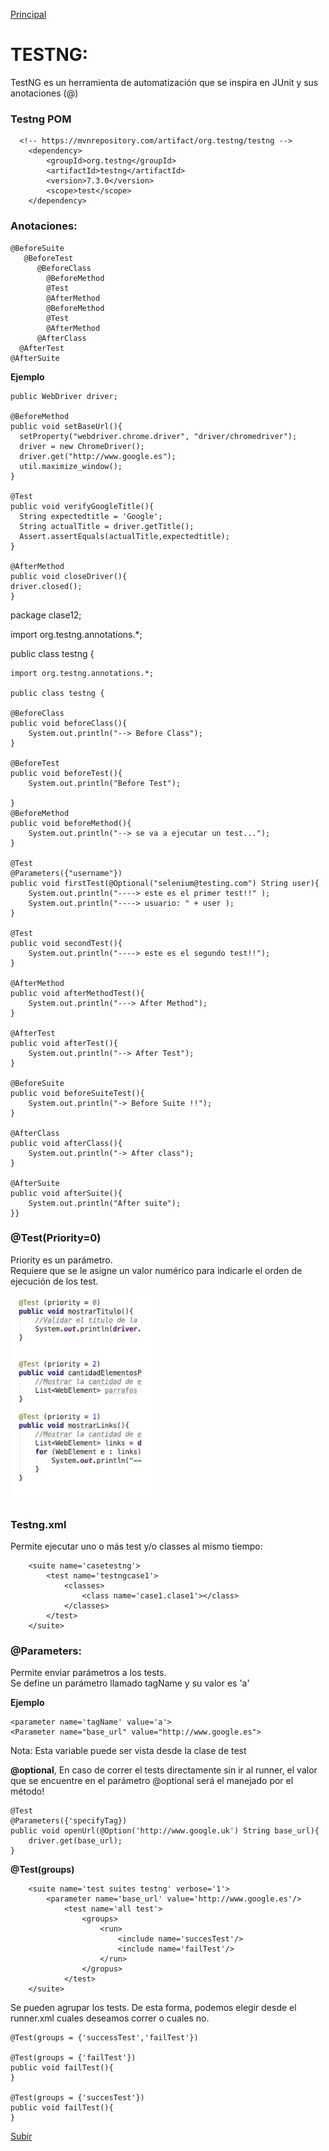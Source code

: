 <a name='top'></a>
[Principal](../README.md)

# TESTNG:
TestNG es un herramienta de automatización que se inspira en JUnit y sus anotaciones (@)

### Testng POM
      <!-- https://mvnrepository.com/artifact/org.testng/testng -->
        <dependency>
            <groupId>org.testng</groupId>
            <artifactId>testng</artifactId>
            <version>7.3.0</version>
            <scope>test</scope>
        </dependency>

### Anotaciones:
    @BeforeSuite
       @BeforeTest
          @BeforeClass
            @BeforeMethod
            @Test
            @AfterMethod
            @BeforeMethod
            @Test
            @AfterMethod
          @AfterClass
      @AfterTest
    @AfterSuite

**Ejemplo**

    public WebDriver driver;
    
    @BeforeMethod
    public void setBaseUrl(){
      setProperty("webdriver.chrome.driver", "driver/chromedriver");
      driver = new ChromeDriver();
      driver.get("http://www.google.es");
      util.maximize_window();
    }

    @Test
    public void verifyGoogleTitle(){
      String expectedtitle = 'Google';
      String actualTitle = driver.getTitle();
      Assert.assertEquals(actualTitle,expectedtitle);
    }

    @AfterMethod
    public void closeDriver(){
    driver.closed();
    }

package clase12;

import org.testng.annotations.*;

public class testng {

    import org.testng.annotations.*;
    
    public class testng {

    @BeforeClass
    public void beforeClass(){
        System.out.println("--> Before Class");
    }

    @BeforeTest
    public void beforeTest(){
        System.out.println("Before Test");

    }
    @BeforeMethod
    public void beforeMethod(){
        System.out.println("--> se va a ejecutar un test...");
    }

    @Test
    @Parameters({"username"})
    public void firstTest(@Optional("selenium@testing.com") String user){
        System.out.println("----> este es el primer test!!" );
        System.out.println("----> usuario: " + user );
    }

    @Test
    public void secondTest(){
        System.out.println("----> este es el segundo test!!");
    }

    @AfterMethod
    public void afterMethodTest(){
        System.out.println("---> After Method");
    }

    @AfterTest
    public void afterTest(){
        System.out.println("--> After Test");
    }

    @BeforeSuite
    public void beforeSuiteTest(){
        System.out.println("-> Before Suite !!");
    }

    @AfterClass
    public void afterClass(){
        System.out.println("-> After class");
    }

    @AfterSuite
    public void afterSuite(){
        System.out.println("After suite");
    }}

### @Test(Priority=0)

Priority es un parámetro.</br>
Requiere que se le asigne un valor numérico para indicarle el orden de ejecución de los test.

![TestngPriority](images/TestngPriority.png)

### Testng.xml
Permite ejecutar uno o más test y/o classes al mismo tiempo:
        
        <suite name='casetestng'>
            <test name='testngcase1'>
                <classes>
                    <class name='case1.clase1'></class>
                </classes>
            </test>
        </suite>

### @Parameters:
Permite enviar parámetros a los tests.</br>
Se define un parámetro llamado tagName y su valor es 'a'

**Ejemplo**

    <parameter name='tagName' value='a'>
    <Parameter name="base_url" value="http://www.google.es">

Nota: Esta variable puede ser vista desde la clase de test</br>

**@optional**, En caso de correr el tests directamente sin ir al runner, el valor que se encuentre en el parámetro @optional será el manejado por el método!

    @Test
    @Parameters({'specifyTag})
    public void openUrl(@Option('http://www.google.uk') String base_url){
        driver.get(base_url);
    }

**@Test(groups)**

        <suite name='test suites testng' verbose='1'>
            <parameter name='base_url' value='http://www.google.es'/>
                <test name='all test'>
                    <groups>
                        <run>
                            <include name='succesTest'/>
                            <include name='failTest'/>
                        </run>
                    </gropus>
                </test>
        </suite>

Se pueden agrupar los tests. De esta forma, podemos elegir desde el runner.xml cuales deseamos correr o cuales no.

    @Test(groups = {'successTest','failTest'})
    
    @Test(groups = {'failTest'})
    public void failTest(){
    }
    
    @Test(groups = {'succesTest'})
    public void failTest(){
    }

[Subir](#top)